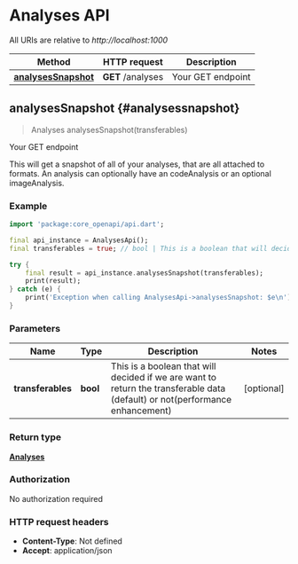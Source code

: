 # Analyses API

All URIs are relative to *http://localhost:1000*

Method | HTTP request | Description
------------- | ------------- | -------------
[**analysesSnapshot**](AnalysesApi#analysessnapshot) | **GET** /analyses | Your GET endpoint


## **analysesSnapshot** {#analysessnapshot}
> Analyses analysesSnapshot(transferables)

Your GET endpoint

This will get a snapshot of all of your analyses, that are all attached to formats. An analysis can optionally have an codeAnalysis or an optional imageAnalysis.

### Example
```dart
import 'package:core_openapi/api.dart';

final api_instance = AnalysesApi();
final transferables = true; // bool | This is a boolean that will decided if we are want to return the transferable data (default) or not(performance enhancement)

try {
    final result = api_instance.analysesSnapshot(transferables);
    print(result);
} catch (e) {
    print('Exception when calling AnalysesApi->analysesSnapshot: $e\n');
}
```

### Parameters

Name | Type | Description  | Notes
------------- | ------------- | ------------- | -------------
 **transferables** | **bool**| This is a boolean that will decided if we are want to return the transferable data (default) or not(performance enhancement) | [optional] 

### Return type

[**Analyses**](../models/Analyses)

### Authorization

No authorization required

### HTTP request headers

 - **Content-Type**: Not defined
 - **Accept**: application/json



